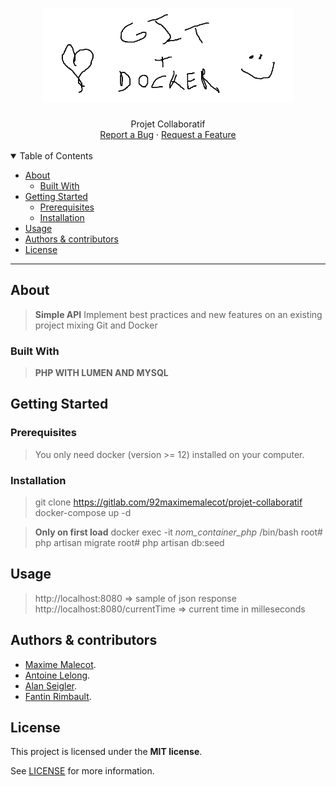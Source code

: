 <h1 align="center">
  <a href="https://gitlab.com/92maximemalecot/projet-collaboratif">
    <!-- Please provide path to your logo here -->
    <img src="/project-logo.png" alt="Logo" width="400" height="150">
  </a>
</h1>

<div align="center">
  Projet Collaboratif
  <br />
  <a href="https://gitlab.com/92maximemalecot/projet-collaboratif/issues/new?&issuable_template=bug_report">Report a Bug</a>
  ·
  <a href="https://gitlab.com/92maximemalecot/projet-collaboratif/issues/new?issuable_template=feature_request">Request a Feature</a>
</div>

<br />

<details open="open">
<summary>Table of Contents</summary>

- [About](#about)
  - [Built With](#built-with)
- [Getting Started](#getting-started)
  - [Prerequisites](#prerequisites)
  - [Installation](#installation)
- [Usage](#usage)
- [Authors & contributors](#authors--contributors)
- [License](#license)

</details>

---

## About

> **Simple API**
> Implement best practices and new features on an existing project mixing Git and Docker

### Built With

> **PHP WITH LUMEN AND MYSQL**
> 
## Getting Started

### Prerequisites

> You only need docker (version >= 12) installed on your computer.

### Installation

> git clone https://gitlab.com/92maximemalecot/projet-collaboratif
> docker-compose up -d

> **Only on first load**
> docker exec -it *nom_container_php* /bin/bash
> root# php artisan migrate
> root# php artisan db:seed

## Usage

> http://localhost:8080 => sample of json response
> http://localhost:8080/currentTime => current time in milleseconds

## Authors & contributors

- [Maxime Malecot](https://gitlab.com/92maximemalecot).
- [Antoine Lelong](https://gitlab.com/horek).
- [Alan Seigler](https://gitlab.com/Watsaiye).
- [Fantin Rimbault](https://gitlab.com/FantinRaimbault).


## License

This project is licensed under the **MIT license**.

See [LICENSE](LICENSE.txt) for more information.
